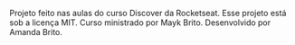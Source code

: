 Projeto feito nas aulas do curso Discover da Rocketseat.
Esse projeto está sob a licença MIT.
Curso ministrado por Mayk Brito.
Desenvolvido por Amanda Brito.
